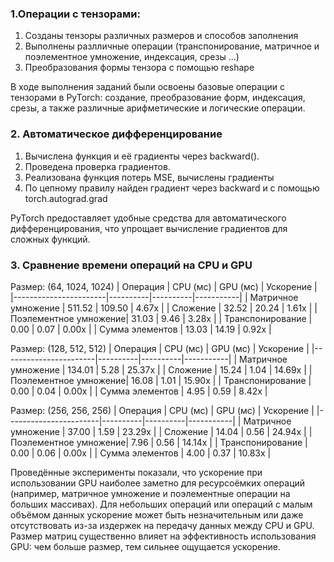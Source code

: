
### 1.Операции с тензорами:
1. Созданы тензоры различных размеров и способов заполнения
2. Выполнены разлличные операции (транспонирование, матричное и поэлементное умножение, индексация, срезы ...)
3. Преобразования формы тензора с помощью reshape

В ходе выполнения заданий были освоены базовые операции с тензорами в PyTorch: создание, преобразование форм, индексация, срезы, а также различные арифметические и логические операции.

### 2. Автоматическое дифференцирование
1. Вычислена функция и её градиенты через backward().
2. Проведена проверка градиентов.
3. Реализована функция потерь MSE, вычислены градиенты 
4. По цепному правилу найден градиент через backward и с помощью torch.autograd.grad

PyTorch предоставляет удобные средства для автоматического дифференцирования, что упрощает вычисление градиентов для сложных функций.

### 3. Сравнение времени операций на CPU и GPU

Размер: (64, 1024, 1024)
| Операция              | CPU (мс) | GPU (мс) | Ускорение |
|-----------------------|----------|----------|-----------|
| Матричное умножение   | 511.52   | 109.50   | 4.67x     |
| Сложение              | 32.52    | 20.24    | 1.61x     |
| Поэлементное умножение| 31.03    | 9.46     | 3.28x     |
| Транспонирование      | 0.00     | 0.07     | 0.00x     |
| Сумма элементов       | 13.03    | 14.19    | 0.92x     |

Размер: (128, 512, 512)
| Операция              | CPU (мс) | GPU (мс) | Ускорение |
|-----------------------|----------|----------|-----------|
| Матричное умножение   | 134.01   | 5.28     | 25.37x    |
| Сложение              | 15.24    | 1.04     | 14.69x    |
| Поэлементное умножение| 16.08    | 1.01     | 15.90x    |
| Транспонирование      | 0.00     | 0.04     | 0.00x     |
| Сумма элементов       | 4.95     | 0.59     | 8.42x     |

Размер: (256, 256, 256)
| Операция              | CPU (мс) | GPU (мс) | Ускорение |
|-----------------------|----------|----------|-----------|
| Матричное умножение   | 37.00    | 1.59     | 23.29x    |
| Сложение              | 14.04    | 0.56     | 24.94x    |
| Поэлементное умножение| 7.96     | 0.56     | 14.14x    |
| Транспонирование      | 0.00     | 0.06     | 0.00x     |
| Сумма элементов       | 4.00     | 0.37     | 10.83x    |

Проведённые эксперименты показали, что ускорение при использовании GPU наиболее заметно для ресурсоёмких операций (например, матричное умножение и поэлементные операции на больших массивах). Для небольших операций или операций с малым объёмом данных ускорение может быть незначительным или даже отсутствовать из-за издержек на передачу данных между CPU и GPU. Размер матриц существенно влияет на эффективность использования GPU: чем больше размер, тем сильнее ощущается ускорение.
